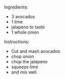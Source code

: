 Ingredients:
 - 3 avocados
 - 1 lime
 - jalapeno to taste 
 - 1 whole onion

Instructions:
 - Cut and mash avocados
 - chop onion
 - chop the jalapeno
 - squeeze lime
 - and mix well
